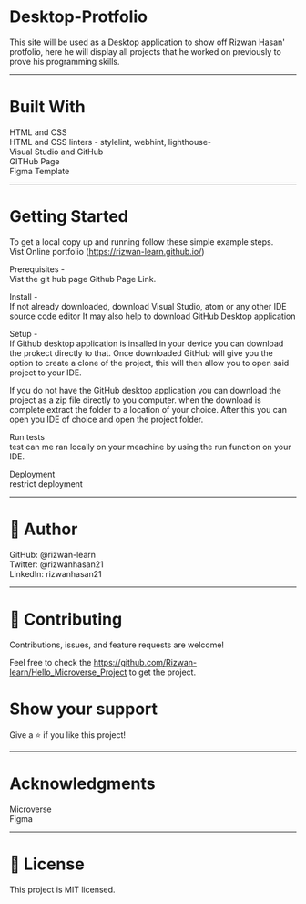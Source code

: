 # Desktop-Protfolio

This site will be used as a Desktop application to show off Rizwan Hasan' protfolio, here he will display all projects that he worked on previously to prove his programming skills.
______________
# Built With <br>
HTML and CSS <br>
HTML and CSS linters - stylelint, webhint, lighthouse- <br>
Visual Studio and GitHub <br>
GITHub Page <br>
Figma Template <br>
_________________
# Getting Started <br>
To get a local copy up and running follow these simple example steps.
<br>
Vist Online portfolio (https://rizwan-learn.github.io/)

Prerequisites - <br>
Vist the git hub page Github Page Link.

Install - <br>
If not already downloaded, download Visual Studio, atom or any other IDE source code editor It may also help to download GitHub Desktop application

Setup - <br>
If Github desktop application is insalled in your device you can download the prokect directly to that. Once downloaded GitHub will give you the option to create a clone of the project, this will then allow you to open said project to your IDE. <br>

If you do not have the GitHub desktop application you can download the project as a zip file directly to you computer. when the download is complete extract the folder to a location of your choice. After this you can open you IDE of choice and open the project folder.


Run tests <br>
test can me ran locally on your meachine by using the run function on your IDE.

Deployment <br>
restrict deployment 
_________________

# 👤 Author <br>

GitHub: @rizwan-learn <br>
Twitter: @rizwanhasan21 <br>
LinkedIn: rizwanhasan21 <br>

_________________

# 🤝 Contributing <br>
Contributions, issues, and feature requests are welcome! <br>

Feel free to check the https://github.com/Rizwan-learn/Hello_Microverse_Project to get the project.

# Show your support <br>
Give a ⭐️ if you like this project!
___________________
# Acknowledgments <br>
Microverse <br>
Figma <br>

_________________

# 📝 License <br>
This project is MIT licensed.
